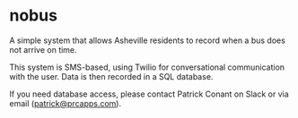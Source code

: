 # nobus

A simple system that allows Asheville residents to record when a bus does not arrive on time. 

This system is SMS-based, using Twilio for conversational communication with the user. Data is then recorded in a SQL database. 

If you need database access, please contact Patrick Conant on Slack or via email (patrick@prcapps.com). 
